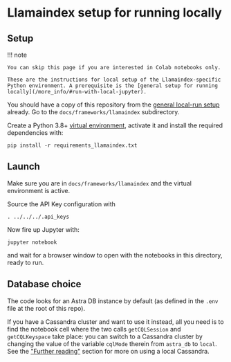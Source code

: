 # Llamaindex setup for running locally

## Setup

!!! note

    You can skip this page if you are interested in Colab notebooks only.

    These are the instructions for local setup of the Llamaindex-specific
    Python environment. A prerequisite is the [general setup for running locally](/more_info/#run-with-local-jupyter).

You should have a copy of this repository from the [general local-run setup](/more_info/#run-with-local-jupyter) already.
Go to the `docs/frameworks/llamaindex` subdirectory.

Create a Python 3.8+
[virtual environment](https://virtualenv.pypa.io/en/latest/user_guide.html),
activate it and install the required dependencies with:

```
pip install -r requirements_llamaindex.txt
```

## Launch

Make sure you are in `docs/frameworks/llamaindex` and the virtual environment is active.

Source the API Key configuration with

```
. ../../../.api_keys
```

Now fire up Jupyter with:

```
jupyter notebook
```

and wait for a browser window to open with the notebooks in this directory,
ready to run.

## Database choice

The code looks for an Astra DB instance by default (as defined in
the `.env` file at the root of this repo).

If you have a Cassandra cluster
and want to use it instead, all you need is to find the notebook cell
where the two calls `getCQLSession` and `getCQLKeyspace` take place:
you can switch to a Cassandra cluster by changing the value
of the variable `cqlMode` therein from `astra_db` to `local`.
See the
["Further reading"](/more_info/#use-the-local-cassandra-in-the-code)
section for more on using a local Cassandra.

